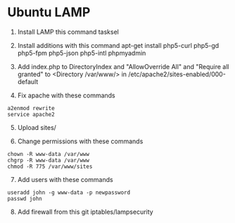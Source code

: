 # Ubuntu LAMP
1. Install LAMP this command
tasksel

2. Install additions with this command
apt-get install php5-curl php5-gd php5-fpm php5-json php5-intl phpmyadmin

3. Add index.php to DirectoryIndex and "AllowOverride All" and "Require all granted" to <Directory /var/www/> in /etc/apache2/sites-enabled/000-default

4. Fix apache with these commands
```
a2enmod rewrite
service apache2
```

5. Upload sites/

6. Change permissions with these commands
```
chown -R www-data /var/www
chgrp -R www-data /var/www
chmod -R 775 /var/www/sites
```

7. Add users with these commands
```
useradd john -g www-data -p newpassword
passwd john
```

8. Add firewall from this git iptables/lampsecurity